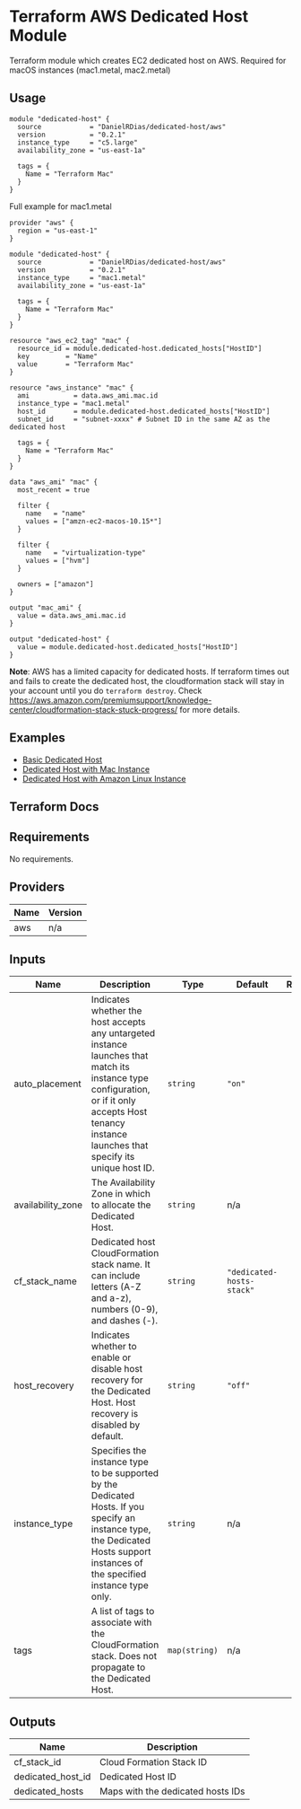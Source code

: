 # Terraform AWS Dedicated Host Module

Terraform module which creates EC2 dedicated host on AWS. Required for macOS instances (mac1.metal, mac2.metal)

## Usage

```hcl
module "dedicated-host" {
  source            = "DanielRDias/dedicated-host/aws"
  version           = "0.2.1"
  instance_type     = "c5.large"
  availability_zone = "us-east-1a"

  tags = {
    Name = "Terraform Mac"
  }
}
```

Full example for mac1.metal

```hcl
provider "aws" {
  region = "us-east-1"
}

module "dedicated-host" {
  source            = "DanielRDias/dedicated-host/aws"
  version           = "0.2.1"
  instance_type     = "mac1.metal"
  availability_zone = "us-east-1a"

  tags = {
    Name = "Terraform Mac"
  }
}

resource "aws_ec2_tag" "mac" {
  resource_id = module.dedicated-host.dedicated_hosts["HostID"]
  key         = "Name"
  value       = "Terraform Mac"
}

resource "aws_instance" "mac" {
  ami           = data.aws_ami.mac.id
  instance_type = "mac1.metal"
  host_id       = module.dedicated-host.dedicated_hosts["HostID"]
  subnet_id     = "subnet-xxxx" # Subnet ID in the same AZ as the dedicated host

  tags = {
    Name = "Terraform Mac"
  }
}

data "aws_ami" "mac" {
  most_recent = true

  filter {
    name   = "name"
    values = ["amzn-ec2-macos-10.15*"]
  }

  filter {
    name   = "virtualization-type"
    values = ["hvm"]
  }

  owners = ["amazon"]
}

output "mac_ami" {
  value = data.aws_ami.mac.id
}

output "dedicated-host" {
  value = module.dedicated-host.dedicated_hosts["HostID"]
}
```

**Note**: AWS has a limited capacity for dedicated hosts. If terraform times out and fails to create the dedicated host, the cloudformation stack will stay in your account until you do `terraform destroy`.
Check <https://aws.amazon.com/premiumsupport/knowledge-center/cloudformation-stack-stuck-progress/> for more details.

## Examples

* [Basic Dedicated Host](https://github.com/DanielRDias/terraform-aws-dedicated-host/tree/main/examples/basic)
* [Dedicated Host with Mac Instance](https://github.com/DanielRDias/terraform-aws-dedicated-host/tree/main/examples/macOS)
* [Dedicated Host with Amazon Linux Instance](https://github.com/DanielRDias/terraform-aws-dedicated-host/tree/main/examples/amazon)

## Terraform Docs

<!-- BEGINNING OF PRE-COMMIT-TERRAFORM DOCS HOOK -->
## Requirements

No requirements.

## Providers

| Name | Version |
|------|---------|
| aws | n/a |

## Inputs

| Name | Description | Type | Default | Required |
|------|-------------|------|---------|:--------:|
| auto\_placement | Indicates whether the host accepts any untargeted instance launches that match its instance type configuration, or if it only accepts Host tenancy instance launches that specify its unique host ID. | `string` | `"on"` | no |
| availability\_zone | The Availability Zone in which to allocate the Dedicated Host. | `string` | n/a | yes |
| cf\_stack\_name | Dedicated host CloudFormation stack name. It can include letters (A-Z and a-z), numbers (0-9), and dashes (-). | `string` | `"dedicated-hosts-stack"` | no |
| host\_recovery | Indicates whether to enable or disable host recovery for the Dedicated Host. Host recovery is disabled by default. | `string` | `"off"` | no |
| instance\_type | Specifies the instance type to be supported by the Dedicated Hosts. If you specify an instance type, the Dedicated Hosts support instances of the specified instance type only. | `string` | n/a | yes |
| tags | A list of tags to associate with the CloudFormation stack. Does not propagate to the Dedicated Host. | `map(string)` | n/a | no |

## Outputs

| Name | Description |
|------|-------------|
| cf\_stack\_id | Cloud Formation Stack ID |
| dedicated\_host\_id | Dedicated Host ID |
| dedicated\_hosts | Maps with the dedicated hosts IDs |

<!-- END OF PRE-COMMIT-TERRAFORM DOCS HOOK -->
